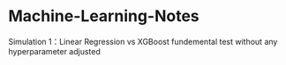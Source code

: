 # Machine-Learning-Notes
Simulation 1：Linear Regression vs XGBoost fundemental test without any hyperparameter adjusted
